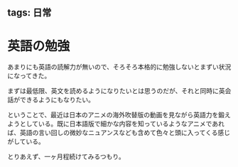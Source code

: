 tags: 日常
---
# 英語の勉強

あまりにも英語の読解力が無いので、そろそろ本格的に勉強しないとまずい状況になってきた。

まずは最低限、英文を読めるようになりたいとは思うのだが、それと同時に英会話ができるようにもなりたい。

ということで、最近は日本のアニメの海外吹替版の動画を見ながら英語力を鍛えようとしている。既に日本語版で細かな内容を知っているようなアニメであれば、英語の言い回しの微妙なニュアンスなども含めて色々と頭に入ってくる感じがしている。

とりあえず、一ヶ月程続けてみるつもり。



